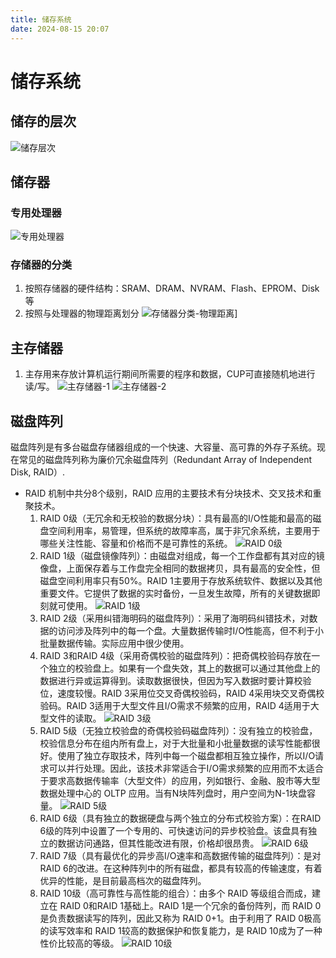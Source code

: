 ```yaml
---
title: 储存系统
date: 2024-08-15 20:07
---
```


# 储存系统

## 储存的层次
![储存层次](/系统架构师/计算机基础/计算机体系结构/储存层次.png)

## 储存器

### 专用处理器
![专用处理器](/系统架构师/计算机基础/计算机体系结构/专用处理器.png)

### 存储器的分类

1. 按照存储器的硬件结构：SRAM、DRAM、NVRAM、Flash、EPROM、Disk等
2. 按照与处理器的物理距离划分
![存储器分类-物理距离](/系统架构师/计算机基础/计算机体系结构/存储器分类-物理距离.png)]

## 主存储器
1. 主存用来存放计算机运行期间所需要的程序和数据，CUP可直接随机地进行读/写。
![主存储器-1](/系统架构师/计算机基础/计算机体系结构/主存储器-1.png)
![主存储器-2](/系统架构师/计算机基础/计算机体系结构/主存储器-2.png)

## 磁盘阵列

磁盘阵列是有多台磁盘存储器组成的一个快速、大容量、高可靠的外存子系统。现在常见的磁盘阵列称为廉价冗余磁盘阵列（Redundant Array of Independent Disk, RAID）.

* RAID 机制中共分8个级别，RAID 应用的主要技术有分块技术、交叉技术和重聚技术。
  1. RAID 0级（无冗余和无校验的数据分块）：具有最高的I/O性能和最高的磁盘空间利用率，易管理，但系统的故障率高，属于非冗余系统，主要用于哪些关注性能、容量和价格而不是可靠性的系统。
  ![RAID 0级](/系统架构师/计算机基础/计算机体系结构/RAID0.png)
  2. RAID 1级（磁盘镜像阵列）：由磁盘对组成，每一个工作盘都有其对应的镜像盘，上面保存着与工作盘完全相同的数据拷贝，具有最高的安全性，但磁盘空间利用率只有50%。RAID 1主要用于存放系统软件、数据以及其他重要文件。它提供了数据的实时备份，一旦发生故障，所有的关键数据即刻就可使用。
  ![RAID 1级](/系统架构师/计算机基础/计算机体系结构/RAID1.png)
  3. RAID 2级（采用纠错海明码的磁盘阵列）：采用了海明码纠错技术，对数据的访问涉及阵列中的每一个盘。大量数据传输时I/O性能高，但不利于小批量数据传输。实际应用中很少使用。
  4. RAID 3和RAID 4级（采用奇偶校验的磁盘阵列）：把奇偶校验码存放在一个独立的校验盘上。如果有一个盘失效，其上的数据可以通过其他盘上的数据进行异或运算得到。读取数据很快，但因为写入数据时要计算校验位，速度较慢。RAID 3采用位交叉奇偶校验码，RAID 4采用块交叉奇偶校验码。RAID 3适用于大型文件且I/O需求不频繁的应用，RAID 4适用于大型文件的读取。
  ![RAID 3级](/系统架构师/计算机基础/计算机体系结构/RAID3.png)
  5. RAID 5级（无独立校验盘的奇偶校验码磁盘阵列）：没有独立的校验盘，校验信息分布在组内所有盘上，对于大批量和小批量数据的读写性能都很好。使用了独立存取技术，阵列中每一个磁盘都相互独立操作，所以I/O请求可以并行处理。因此，该技术非常适合于I/O需求频繁的应用而不太适合于要求高数据传输率（大型文件）的应用，列如银行、金融、股市等大型数据处理中心的 OLTP 应用。当有N块阵列盘时，用户空间为N-1块盘容量。
  ![RAID 5级](/系统架构师/计算机基础/计算机体系结构/RAID5.png)
  6. RAID 6级（具有独立的数据硬盘与两个独立的分布式校验方案）：在RAID 6级的阵列中设置了一个专用的、可快速访问的异步校验盘。该盘具有独立的数据访问通路，但其性能改进有限，价格却很昂贵。
  ![RAID 6级](/系统架构师/计算机基础/计算机体系结构/RAID6.png)
  7. RAID 7级（具有最优化的异步高I/O速率和高数据传输的磁盘阵列）：是对 RAID 6的改进。在这种阵列中的所有磁盘，都具有较高的传输速度，有着优异的性能，是目前最高档次的磁盘阵列。
  8. RAID 10级（高可靠性与高性能的组合）：由多个 RAID 等级组合而成，建立在 RAID 0和RAID 1基础上。RAID 1是一个冗余的备份阵列，而 RAID 0是负责数据读写的阵列，因此又称为 RAID 0+1。由于利用了 RAID 0极高的读写效率和 RAID 1较高的数据保护和恢复能力，是 RAID 10成为了一种性价比较高的等级。
  ![RAID 10级](/系统架构师/计算机基础/计算机体系结构/RAID10.png)



